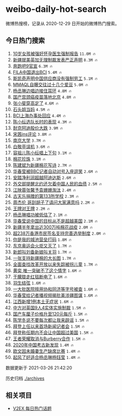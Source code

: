 # weibo-daily-hot-search

微博热搜榜，记录从 2020-12-29 日开始的微博热门搜索。

## 今日热门搜索

<!-- BEGIN -->

1. [10岁女孩被强奸怀孕医生强制报告](https://s.weibo.com/weibo?q=%2310%E5%B2%81%E5%A5%B3%E5%AD%A9%E8%A2%AB%E5%BC%BA%E5%A5%B8%E6%80%80%E5%AD%95%E5%8C%BB%E7%94%9F%E5%BC%BA%E5%88%B6%E6%8A%A5%E5%91%8A%23&Refer=top) `11.0M 🔥`
1. [新疆就美英加无理制裁发表严正声明](https://s.weibo.com/weibo?q=%23%E6%96%B0%E7%96%86%E5%B0%B1%E7%BE%8E%E8%8B%B1%E5%8A%A0%E6%97%A0%E7%90%86%E5%88%B6%E8%A3%81%E5%8F%91%E8%A1%A8%E4%B8%A5%E6%AD%A3%E5%A3%B0%E6%98%8E%23&Refer=top) `8.3M 🔥`
1. [奔跑吧9官宣](https://s.weibo.com/weibo?q=%23%E5%A5%94%E8%B7%91%E5%90%A79%E5%AE%98%E5%AE%A3%23&Refer=top) `6.3M 🔥`
1. [FILA中国退出BCI](https://s.weibo.com/weibo?q=%23FILA%E4%B8%AD%E5%9B%BD%E9%80%80%E5%87%BABCI%23&Refer=top) `5.4M 🔥`
1. [斯凯奇声明中国供应商没有强制劳工](https://s.weibo.com/weibo?q=%23%E6%96%AF%E5%87%AF%E5%A5%87%E5%A3%B0%E6%98%8E%E4%B8%AD%E5%9B%BD%E4%BE%9B%E5%BA%94%E5%95%86%E6%B2%A1%E6%9C%89%E5%BC%BA%E5%88%B6%E5%8A%B3%E5%B7%A5%23&Refer=top) `5.1M 🔥`
1. [MMAQL自曝交往过十几个爱豆](https://s.weibo.com/weibo?q=%23MMAQL%E8%87%AA%E6%9B%9D%E4%BA%A4%E5%BE%80%E8%BF%87%E5%8D%81%E5%87%A0%E4%B8%AA%E7%88%B1%E8%B1%86%23&Refer=top) `5.0M 🔥`
1. [杨丞琳边唱边接住耳环](https://s.weibo.com/weibo?q=%E6%9D%A8%E4%B8%9E%E7%90%B3%E8%BE%B9%E5%94%B1%E8%BE%B9%E6%8E%A5%E4%BD%8F%E8%80%B3%E7%8E%AF&Refer=top) `4.8M 🔥`
1. [国产宫颈癌疫苗落地北京](https://s.weibo.com/weibo?q=%23%E5%9B%BD%E4%BA%A7%E5%AE%AB%E9%A2%88%E7%99%8C%E7%96%AB%E8%8B%97%E8%90%BD%E5%9C%B0%E5%8C%97%E4%BA%AC%23&Refer=top) `4.8M 🔥`
1. [张小斐穿高定了](https://s.weibo.com/weibo?q=%E5%BC%A0%E5%B0%8F%E6%96%90%E7%A9%BF%E9%AB%98%E5%AE%9A%E4%BA%86&Refer=top) `4.6M 🔥`
1. [石头姐当妈](https://s.weibo.com/weibo?q=%23%E7%9F%B3%E5%A4%B4%E5%A7%90%E5%BD%93%E5%A6%88%23&Refer=top) `4.5M 🔥`
1. [BCI上海办事处回应](https://s.weibo.com/weibo?q=%23BCI%E4%B8%8A%E6%B5%B7%E5%8A%9E%E4%BA%8B%E5%A4%84%E5%9B%9E%E5%BA%94%23&Refer=top) `4.4M 🔥`
1. [陈小纭选队长时的表现](https://s.weibo.com/weibo?q=%E9%99%88%E5%B0%8F%E7%BA%AD%E9%80%89%E9%98%9F%E9%95%BF%E6%97%B6%E7%9A%84%E8%A1%A8%E7%8E%B0&Refer=top) `4.3M 🔥`
1. [耐克阿迪股价大跌](https://s.weibo.com/weibo?q=%23%E8%80%90%E5%85%8B%E9%98%BF%E8%BF%AA%E8%82%A1%E4%BB%B7%E5%A4%A7%E8%B7%8C%23&Refer=top) `3.9M 🔥`
1. [宋茜ins评论](https://s.weibo.com/weibo?q=%23%E5%AE%8B%E8%8C%9Cins%E8%AF%84%E8%AE%BA%23&Refer=top) `3.8M 🔥`
1. [南京大学](https://s.weibo.com/weibo?q=%E5%8D%97%E4%BA%AC%E5%A4%A7%E5%AD%A6&Refer=top) `3.7M 🔥`
1. [白敬亭误机](https://s.weibo.com/weibo?q=%23%E7%99%BD%E6%95%AC%E4%BA%AD%E8%AF%AF%E6%9C%BA%23&Refer=top) `3.6M 🔥`
1. [容祖儿陈小纭唱上下句](https://s.weibo.com/weibo?q=%E5%AE%B9%E7%A5%96%E5%84%BF%E9%99%88%E5%B0%8F%E7%BA%AD%E5%94%B1%E4%B8%8A%E4%B8%8B%E5%8F%A5&Refer=top) `3.1M 🔥`
1. [棉花珍珠](https://s.weibo.com/weibo?q=%E6%A3%89%E8%8A%B1%E7%8F%8D%E7%8F%A0&Refer=top) `3.1M 🔥`
1. [陈建斌为新疆棉花写诗](https://s.weibo.com/weibo?q=%E9%99%88%E5%BB%BA%E6%96%8C%E4%B8%BA%E6%96%B0%E7%96%86%E6%A3%89%E8%8A%B1%E5%86%99%E8%AF%97&Refer=top) `2.7M 🔥`
1. [华春莹被BBC记者自动对号入座逗笑](https://s.weibo.com/weibo?q=%23%E5%8D%8E%E6%98%A5%E8%8E%B9%E8%A2%ABBBC%E8%AE%B0%E8%80%85%E8%87%AA%E5%8A%A8%E5%AF%B9%E5%8F%B7%E5%85%A5%E5%BA%A7%E9%80%97%E7%AC%91%23&Refer=top) `2.6M 🔥`
1. [安踏净利润超越阿迪达斯](https://s.weibo.com/weibo?q=%23%E5%AE%89%E8%B8%8F%E5%87%80%E5%88%A9%E6%B6%A6%E8%B6%85%E8%B6%8A%E9%98%BF%E8%BF%AA%E8%BE%BE%E6%96%AF%23&Refer=top) `2.6M 🔥`
1. [外交部提醒北约还欠着中国人民的血债](https://s.weibo.com/weibo?q=%23%E5%A4%96%E4%BA%A4%E9%83%A8%E6%8F%90%E9%86%92%E5%8C%97%E7%BA%A6%E8%BF%98%E6%AC%A0%E7%9D%80%E4%B8%AD%E5%9B%BD%E4%BA%BA%E6%B0%91%E7%9A%84%E8%A1%80%E5%80%BA%23&Refer=top) `2.5M 🔥`
1. [江映蓉张馨予袁姗姗淘汰](https://s.weibo.com/weibo?q=%E6%B1%9F%E6%98%A0%E8%93%89%E5%BC%A0%E9%A6%A8%E4%BA%88%E8%A2%81%E5%A7%97%E5%A7%97%E6%B7%98%E6%B1%B0&Refer=top) `2.4M 🔥`
1. [古天乐捐赠的第133所学校](https://s.weibo.com/weibo?q=%23%E5%8F%A4%E5%A4%A9%E4%B9%90%E6%8D%90%E8%B5%A0%E7%9A%84%E7%AC%AC133%E6%89%80%E5%AD%A6%E6%A0%A1%23&Refer=top) `2.3M 🔥`
1. [周杰伦 哥刮胡子了请问大家满意吗](https://s.weibo.com/weibo?q=%E5%91%A8%E6%9D%B0%E4%BC%A6%20%E5%93%A5%E5%88%AE%E8%83%A1%E5%AD%90%E4%BA%86%E8%AF%B7%E9%97%AE%E5%A4%A7%E5%AE%B6%E6%BB%A1%E6%84%8F%E5%90%97&Refer=top) `2.2M 🔥`
1. [王牌对王牌](https://s.weibo.com/weibo?q=%E7%8E%8B%E7%89%8C%E5%AF%B9%E7%8E%8B%E7%89%8C&Refer=top) `2.2M 🔥`
1. [杨丞琳唱功被低估了](https://s.weibo.com/weibo?q=%23%E6%9D%A8%E4%B8%9E%E7%90%B3%E5%94%B1%E5%8A%9F%E8%A2%AB%E4%BD%8E%E4%BC%B0%E4%BA%86%23&Refer=top) `2.1M 🔥`
1. [华春莹说中国的目标从不是超越美国](https://s.weibo.com/weibo?q=%23%E5%8D%8E%E6%98%A5%E8%8E%B9%E8%AF%B4%E4%B8%AD%E5%9B%BD%E7%9A%84%E7%9B%AE%E6%A0%87%E4%BB%8E%E4%B8%8D%E6%98%AF%E8%B6%85%E8%B6%8A%E7%BE%8E%E5%9B%BD%23&Refer=top) `2.1M 🔥`
1. [新疆半年拿出近300万吨棉花战疫](https://s.weibo.com/weibo?q=%23%E6%96%B0%E7%96%86%E5%8D%8A%E5%B9%B4%E6%8B%BF%E5%87%BA%E8%BF%91300%E4%B8%87%E5%90%A8%E6%A3%89%E8%8A%B1%E6%88%98%E7%96%AB%23&Refer=top) `2.0M 🔥`
1. [超238万香港市民签名支持完善选举制度](https://s.weibo.com/weibo?q=%23%E8%B6%85238%E4%B8%87%E9%A6%99%E6%B8%AF%E5%B8%82%E6%B0%91%E7%AD%BE%E5%90%8D%E6%94%AF%E6%8C%81%E5%AE%8C%E5%96%84%E9%80%89%E4%B8%BE%E5%88%B6%E5%BA%A6%23&Refer=top) `2.0M 🔥`
1. [你是我的城池营垒打码](https://s.weibo.com/weibo?q=%23%E4%BD%A0%E6%98%AF%E6%88%91%E7%9A%84%E5%9F%8E%E6%B1%A0%E8%90%A5%E5%9E%92%E6%89%93%E7%A0%81%23&Refer=top) `1.8M 🔥`
1. [东京奥运会火炬又灭了](https://s.weibo.com/weibo?q=%23%E4%B8%9C%E4%BA%AC%E5%A5%A5%E8%BF%90%E4%BC%9A%E7%81%AB%E7%82%AC%E5%8F%88%E7%81%AD%E4%BA%86%23&Refer=top) `1.7M 🔥`
1. [新郎叫刘备新娘叫关羽](https://s.weibo.com/weibo?q=%E6%96%B0%E9%83%8E%E5%8F%AB%E5%88%98%E5%A4%87%E6%96%B0%E5%A8%98%E5%8F%AB%E5%85%B3%E7%BE%BD&Refer=top) `1.7M 🔥`
1. [一张支持新疆棉的大长图](https://s.weibo.com/weibo?q=%23%E4%B8%80%E5%BC%A0%E6%94%AF%E6%8C%81%E6%96%B0%E7%96%86%E6%A3%89%E7%9A%84%E5%A4%A7%E9%95%BF%E5%9B%BE%23&Refer=top) `1.7M 🔥`
1. [全面查找改革开放以来失踪被拐儿童](https://s.weibo.com/weibo?q=%23%E5%85%A8%E9%9D%A2%E6%9F%A5%E6%89%BE%E6%94%B9%E9%9D%A9%E5%BC%80%E6%94%BE%E4%BB%A5%E6%9D%A5%E5%A4%B1%E8%B8%AA%E8%A2%AB%E6%8B%90%E5%84%BF%E7%AB%A5%23&Refer=top) `1.7M 🔥`
1. [黄奕 唯一突破不了这个情字](https://s.weibo.com/weibo?q=%E9%BB%84%E5%A5%95%20%E5%94%AF%E4%B8%80%E7%AA%81%E7%A0%B4%E4%B8%8D%E4%BA%86%E8%BF%99%E4%B8%AA%E6%83%85%E5%AD%97&Refer=top) `1.6M 🔥`
1. [于朦胧走红毯断电了](https://s.weibo.com/weibo?q=%23%E4%BA%8E%E6%9C%A6%E8%83%A7%E8%B5%B0%E7%BA%A2%E6%AF%AF%E6%96%AD%E7%94%B5%E4%BA%86%23&Refer=top) `1.6M 🔥`
1. [羽生结弦](https://s.weibo.com/weibo?q=%E7%BE%BD%E7%94%9F%E7%BB%93%E5%BC%A6&Refer=top) `1.6M 🔥`
1. [一大批医院擅用协和同济等字号被查](https://s.weibo.com/weibo?q=%23%E4%B8%80%E5%A4%A7%E6%89%B9%E5%8C%BB%E9%99%A2%E6%93%85%E7%94%A8%E5%8D%8F%E5%92%8C%E5%90%8C%E6%B5%8E%E7%AD%89%E5%AD%97%E5%8F%B7%E8%A2%AB%E6%9F%A5%23&Refer=top) `1.6M 🔥`
1. [华春莹给记者播视频揭批美涉疆图谋](https://s.weibo.com/weibo?q=%23%E5%8D%8E%E6%98%A5%E8%8E%B9%E7%BB%99%E8%AE%B0%E8%80%85%E6%92%AD%E8%A7%86%E9%A2%91%E6%8F%AD%E6%89%B9%E7%BE%8E%E6%B6%89%E7%96%86%E5%9B%BE%E8%B0%8B%23&Refer=top) `1.6M 🔥`
1. [江西新增1例本土无症状](https://s.weibo.com/weibo?q=%23%E6%B1%9F%E8%A5%BF%E6%96%B0%E5%A2%9E1%E4%BE%8B%E6%9C%AC%E5%9C%9F%E6%97%A0%E7%97%87%E7%8A%B6%23&Refer=top) `1.6M 🔥`
1. [中方对英国9人4实体实施制裁](https://s.weibo.com/weibo?q=%E4%B8%AD%E6%96%B9%E5%AF%B9%E8%8B%B1%E5%9B%BD9%E4%BA%BA4%E5%AE%9E%E4%BD%93%E5%AE%9E%E6%96%BD%E5%88%B6%E8%A3%81&Refer=top) `1.5M 🔥`
1. [国产车厘子价格升至120元每斤](https://s.weibo.com/weibo?q=%23%E5%9B%BD%E4%BA%A7%E8%BD%A6%E5%8E%98%E5%AD%90%E4%BB%B7%E6%A0%BC%E5%8D%87%E8%87%B3120%E5%85%83%E6%AF%8F%E6%96%A4%23&Refer=top) `1.5M 🔥`
1. [陈学冬说不要每次都让我来辟谣](https://s.weibo.com/weibo?q=%E9%99%88%E5%AD%A6%E5%86%AC%E8%AF%B4%E4%B8%8D%E8%A6%81%E6%AF%8F%E6%AC%A1%E9%83%BD%E8%AE%A9%E6%88%91%E6%9D%A5%E8%BE%9F%E8%B0%A3&Refer=top) `1.5M 🔥`
1. [拜登上任以来首场新闻记者会](https://s.weibo.com/weibo?q=%23%E6%8B%9C%E7%99%BB%E4%B8%8A%E4%BB%BB%E4%BB%A5%E6%9D%A5%E9%A6%96%E5%9C%BA%E6%96%B0%E9%97%BB%E8%AE%B0%E8%80%85%E4%BC%9A%23&Refer=top) `1.5M 🔥`
1. [拜登称任期内不会让中国超过美国](https://s.weibo.com/weibo?q=%23%E6%8B%9C%E7%99%BB%E7%A7%B0%E4%BB%BB%E6%9C%9F%E5%86%85%E4%B8%8D%E4%BC%9A%E8%AE%A9%E4%B8%AD%E5%9B%BD%E8%B6%85%E8%BF%87%E7%BE%8E%E5%9B%BD%23&Refer=top) `1.5M 🔥`
1. [王者荣耀取消与Burberry合作](https://s.weibo.com/weibo?q=%23%E7%8E%8B%E8%80%85%E8%8D%A3%E8%80%80%E5%8F%96%E6%B6%88%E4%B8%8EBurberry%E5%90%88%E4%BD%9C%23&Refer=top) `1.5M 🔥`
1. [2020年中国考古新发现](https://s.weibo.com/weibo?q=%232020%E5%B9%B4%E4%B8%AD%E5%9B%BD%E8%80%83%E5%8F%A4%E6%96%B0%E5%8F%91%E7%8E%B0%23&Refer=top) `1.4M 🔥`
1. [欧文因未婚妻生产缺席比赛](https://s.weibo.com/weibo?q=%E6%AC%A7%E6%96%87%E5%9B%A0%E6%9C%AA%E5%A9%9A%E5%A6%BB%E7%94%9F%E4%BA%A7%E7%BC%BA%E5%B8%AD%E6%AF%94%E8%B5%9B&Refer=top) `1.4M 🔥`
1. [起风了好适合杨丞琳杨钰莹](https://s.weibo.com/weibo?q=%E8%B5%B7%E9%A3%8E%E4%BA%86%E5%A5%BD%E9%80%82%E5%90%88%E6%9D%A8%E4%B8%9E%E7%90%B3%E6%9D%A8%E9%92%B0%E8%8E%B9&Refer=top) `1.4M 🔥`

数据更新于 2021-03-26 21:42:20

<!-- END -->

历史归档 [./archives](./archives)

## 相关项目

- [V2EX 每日热门话题](https://github.com/boojack/v2ex-daily-hot-topic)
